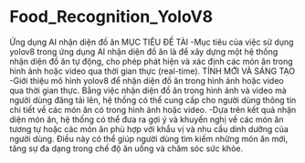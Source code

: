 # Food_Recognition_YoloV8
Ứng dụng AI nhận diện đồ ăn 
MỤC TIÊU ĐỀ TÀI
-Mục tiêu của việc sử dụng yolov8 trong ứng dụng AI nhận diện đồ ăn là để xây dựng một hệ thống nhận diện đồ ăn tự động, cho phép phát hiện và xác định các món ăn trong hình ảnh hoặc video qua thời gian thực (real-time). 
TÍNH MỚI VÀ SÁNG TẠO
-Giới thiệu mô hình yolov8 để nhận diện đồ ăn trong hình ảnh hoặc video qua thời gian thực. Bằng việc nhận diện đồ ăn trong hình ảnh và video mà người dùng đăng tải lên, hệ thống có thể cung cấp cho người dùng thông tin chi tiết về các món ăn có trong hình ảnh hoặc video.
-Dựa trên kết quả nhận diện món ăn, hệ thống có thể đưa ra gợi ý và khuyến nghị về các món ăn tương tự hoặc các món ăn phù hợp với khẩu vị và nhu cầu dinh dưỡng của người dùng. Điều này có thể giúp người dùng tìm kiếm những món ăn mới, tăng sự đa dạng trong chế độ ăn uống và chăm sóc sức khỏe.
